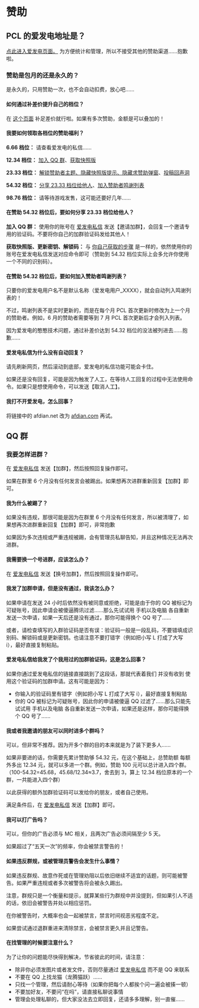 # 赞助

## PCL 的爱发电地址是？

[点此进入爱发电页面。](https://afdian.com/@LTCat) 为方便统计和管理，所以不接受其他的赞助渠道……抱歉啦。

### 赞助是包月的还是永久的？

是永久的，只用赞助一次，也不会自动扣费，放心吧……

#### 如何通过补差价提升自己的档位？

在 [这个页面](https://afdian.com/order/create?user_id=df2dfad2960911e89c5252540025c377) 补足差价就行啦。如果有多次赞助，金额是可以叠加的！

#### 我要如何领取各档位的赞助福利？

**6.66 档位：** 请查看爱发电的私信……

**12.34 档位：** [加入 QQ 群](https://shimo.im/docs/qKPttVvXKqPD8YDC#anchor-X8am)、[获取快照版](https://shimo.im/docs/qKPttVvXKqPD8YDC#anchor-ZXwW)

**23.33 档位：** [解锁赞助者主题、隐藏快照版提示、隐藏求赞助弹窗](https://shimo.im/docs/qKPttVvXKqPD8YDC#anchor-RvCa)、[投稿回声洞](https://shimo.im/docs/qKPttVvXKqPD8YDC#anchor-f2wD)

**54.32 档位：** [分享 23.33 档位给他人](https://shimo.im/docs/qKPttVvXKqPD8YDC#anchor-VjP2)、[加入赞助者鸣谢列表](https://shimo.im/docs/qKPttVvXKqPD8YDC#anchor-JMaR)

**98.76 档位：** 请等待游戏发售，这可能还要好几年……

#### 在赞助 54.32 档位后，要如何分享 23.33 档位给他人？

**加入 QQ 群：** 使用你的账号在 [爱发电私信](https://afdian.com/message/df2dfad2960911e89c5252540025c377) 发送【邀请加群】，会回复一个邀请专用的验证码。不要将你自己的加群验证码发给其他人！

**获取快照版、更新密钥、解锁码：** 与 [你自己获取的步骤](https://shimo.im/docs/qKPttVvXKqPD8YDC#anchor-6fb7) 是一样的，依然使用你的账号在爱发电私信发送对应命令即可（赞助到 54.32 档位实际上会多允许你使用一个不同的识别码）。

#### 在赞助 54.32 档位后，要如何加入赞助者鸣谢列表？

只要你的爱发电用户名不是默认名称（爱发电用户_XXXX），就会自动列入鸣谢列表的！

不过，鸣谢列表不是实时更新的，而是在每个月 PCL 首次更新时修改为上一个月的赞助者。例如，6 月的赞助者需要等到 7 月 PCL 首次更新后才会列入列表。

因为爱发电的憨憨技术问题，通过补差价达到 54.32 档位的没法被列进去……抱歉……

#### 爱发电私信为什么没有自动回复？

请先刷新网页，然后滚动到底部，爱发电的私信功能可能会卡住。

如果还是没有回复，可能是因为触发了人工，在等待人工回复的过程中无法使用命令。如果只是想使用命令，可以发送【取消人工】。

#### 我打不开爱发电，怎么回事？

将链接中的 afdian.net 改为 [afdian.com](https://afdian.com/a/LTCat) 再试。

## QQ 群

### 我要怎样进群？

在 [爱发电私信](https://afdian.com/message/df2dfad2960911e89c5252540025c377) 发送【加群】，然后按照回复操作即可。

如果在群里 6 个月没有任何发言会被踢出。如果想再次进群重新回复【加群】即可。

#### 我为什么被踢了？

如果没有违规，那很可能是因为在群里 6 个月没有任何发言，所以被清理了，如果想再次进群重新回复【加群】即可，非常抱歉

如果因为多次违规或严重违规被踢，会有管理员私聊告知，并且这种情况无法再次进群。

#### 我需要换一个号进群，应该怎么办？

在 [爱发电私信](https://afdian.com/message/df2dfad2960911e89c5252540025c377) 发送【换号加群】，然后按照回复操作即可。

#### 我发了加群申请，但是没有通过，我该怎么办？

如果申请在发送 24 小时后依然没有被同意或拒绝，可能是由于你的 QQ 被标记为可疑账号，因此申请会被傻逼腾讯过滤……那么先试试用 手机以及电脑 各自重新发送一次申请，如果一天后还是没有通过，那你可能得换个 QQ 号了……

或者，请检查填写的入群验证码是否有误：验证码一般是一段乱码，不要错填成识别码、解锁码或是更新密钥。也请注意不要打错字（例如把小写 L 打成了大写 i），最好直接复制粘贴。

#### 爱发电私信给我发了个我用过的加群验证码，这是怎么回事？

如果你通过爱发电私信的链接直接跳到了这段话，那就代表着我们 并没有收到 使用这个验证码的加群申请。这有可能是因为：

* 你输入的验证码里有错字（例如把小写 L 打成了大写 i），最好直接复制粘贴
* 你的 QQ 被标记为可疑账号，因此你的申请被傻逼 QQ 过滤了……那么只能先试试用 手机以及电脑 各自重新发送一次申请，如果还是这样，那你可能得换个 QQ 号了……

#### 我或者我邀请的朋友可以同时进多个群吗？

可以，但非常不推荐。因为开多个群的目的本来就是为了装下更多人……

如果非要进的话，你需要先累计赞助够 54.32 元，在这个基础上，总赞助额 每额外多出 12.34 元，就可以多进一个群。例如，赞助 100 元可以总计进入四个群。（100-54.32=45.68，45.68/12.34≈3.7，舍去到 3，算上 12.34 档位原本的一个群，一共能进入四个群）

以此获得的额外加群验证码可以发给你的朋友，或者自己使用。

满足条件后，在 [爱发电私信](https://afdian.com/message/df2dfad2960911e89c5252540025c377) 发送【加群】即可。

#### 我可以打广告吗？

可以，但你的广告必须与 MC 相关，且两次广告必须间隔至少 5 天。

如果超过了“五天一次”的频率，你会被禁言警告的！

#### 如果违反群规，或被管理员警告会发生什么事情？

如果违反群规、故意作死或在管理劝阻以后依旧继续不适宜的话题，则可能被警告。如果严重违规或者多次被警告将会被永久踢出。

注意，群规只是一个衡量和提示，就算某些行为群规中并没提到，但如果引人不适的话，依旧会被警告并处以相应惩罚。

在你被警告时，大概率也会一起被禁言，禁言时间视恶劣程度不定。

如果尝试通过退群重进来清除禁言，会被禁言更久并且记警告。

#### 在找管理的时候要注意什么？

为了让你的问题能尽快得到解决，节省彼此的时间，请注意：

* 除非你必须发图片或者发文件，否则尽量通过 [爱发电私信](https://afdian.com/message/df2dfad2960911e89c5252540025c377) 而不是 QQ 来联系
* 不要在 QQ 上找龙猫（龙腾猫跃）……
* 只找一个管理，然后请耐心等待（如果你把每个人都挨个问一遍会被揍一顿）
* 不要加好友，不要问“在吗”，请直接私聊说事情
* 管理会处理私聊的，但大家没法去立即回复，还请多多理解，别一直催……
